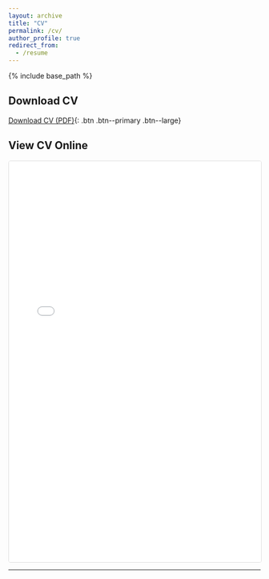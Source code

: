 ```yaml
---
layout: archive
title: "CV"
permalink: /cv/
author_profile: true
redirect_from:
  - /resume
---
```


{% include base_path %}

## Download CV
[Download CV (PDF)](/files/Nandan_Parikh_CV.pdf){: .btn .btn--primary .btn--large}

## View CV Online
<embed src="/files/Nandan_Parikh_CV.pdf" width="100%" height="800px" type="application/pdf" style="border: 1px solid #ddd; border-radius: 4px;">

---
